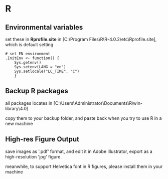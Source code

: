 # R

## Environmental variables

set these in **Rprofile.site** in [C:\Program Files\R\R-4.0.2\etc\Rprofile.site], which is default setting

```
# set EN environment
.InitEnv <- function() {
    Sys.getenv()
    Sys.setenv(LANG = "en")
    Sys.setlocale("LC_TIME", "C")
    }
```

## Backup R packages

all packages locates in [C:\Users\Administrator\Documents\R\win-library\4.0]

copy them to your backup folder, and paste back when you try to use R in a new machine

## High-res Figure Output

save images as '.pdf' format, and edit it in Adobe Illustrator, export as a high-resolution 'jpg' figure.

meanwhile, to support Helvetica font in R figures, please install them in your machine 